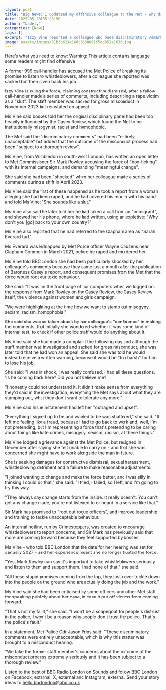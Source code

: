 ```yaml
---
layout: post
title: "Big News: I updateed my offensive colleague to the Met - why did he get his job back?"
date: 2025-05-28T05:28:50
author: "badely"
categories: [News]
tags: []
excerpt: "Izzy Vine reported a colleague who made discriminatory remarks but resigned after he was reinstated."
image: assets/images/81b3b621a16dc5d08891f5dd952e1636.jpg
---
```


Here’s what you need to know: Warning: This article contains language some readers might find offensive

A former 999 call-handler has accused the Met Police of breaking its promise to listen to whistleblowers, after a colleague she reported was sacked but then given back his job.

Izzy Vine is suing the force, claiming constructive dismissal, after a fellow call-handler made a series of comments, including describing a rape victim as a "slut". The staff member was sacked for gross misconduct in November 2023 but reinstated on appeal. 

Ms Vine said bosses told her the original disciplinary panel had been too heavily influenced by the Casey Review, which found the Met to be institutionally misogynist, racist and homophobic.

The Met said the "discriminatory comments" had been "entirely unacceptable"  but added that the outcome of the misconduct process had been "subject to a thorough review".

Ms Vine, from Wimbledon in south-west London, has written an open letter to Met Commissioner Sir Mark Rowley, accusing the force of "box-ticking" with its internal campaigns, and demanding "meaningful change".

She said she had been "shocked" when her colleague made a series of comments during a shift in April 2023.

Ms Vine said the first of these happened as he took a report from a woman alleging she had been raped, and he had covered his mouth with his hand and told Ms Vine: "She sounds like a slut."

Ms Vine also said he later told her he had taken a call from an "immigrant", and showed her his phone, where he had written, using an expletive: "Why don't you [go] back to your own country?" 

Ms Vine also reported that he had referred to the Clapham area as "Sarah Everard turf".

Ms Everard was kidnapped by Met Police officer Wayne Couzens near Clapham Common in March 2021, before he raped and murdered her.

Ms Vine told BBC London she had been particularly shocked by her colleague's comments because they came just a month after the publication of Baroness Casey's report, and consequent promises from the Met that the force would root out toxic behaviour.

She said: "It was on the front page of our computers when we logged on: the response from Mark Rowley on the Casey Review, the Casey Review itself, the violence against women and girls campaign.

"We were highlighting at the time how we want to stamp out misogyny, sexism, racism, homophobia."

She said she was so taken aback by her colleague's "confidence" in making the comments, that initially she wondered whether it was some kind of internal test, to check if other police staff would do anything about it.

Ms Vine said she had made a complaint the following day and although the staff member was investigated and sacked for gross misconduct, she was later told that he had won an appeal. She said she was told he would instead receive a written warning, because it would be "too harsh" for him to lose his job.

She said: "I was in shock, I was really confused. I had all these questions. 'Is he coming back here? Did you not believe me?'

"I honestly could not understand it. It didn't make sense from everything they'd said in the investigation, everything the Met says about what they are stamping out, what they don't want to tolerate any more."

Ms Vine said his reinstatement had left her "outraged and upset".

"Everything I signed up to be and wanted to be was shattered," she said. "It left me feeling like a fraud, because I had to go back to work and, well, I'm not pretending, but I'm representing a force that's pretending to be caring about things like hate crimes, misogyny, sexism, racism, all these things."

Ms Vine lodged a grievance against the Met Police, but resigned in December after saying she felt unable to carry on - and that she was concerned she might have to work alongside the man in future.

She is seeking damages for constructive dismissal, sexual harassment, whistleblowing detriment and a failure to make reasonable adjustments.

"I joined wanting to change and make the force better, and I was silly in thinking I could do that," she said. "I tried, I failed, so I left, and I'm going to try this way.

"They always say change starts from the inside. It really doesn't. You can't get any change made, you're not listened to or heard in a service like that."

Sir Mark has promised to "root out rogue officers", and improve leadership and training to tackle unacceptable behaviour.

An internal hotline, run by Crimestoppers, was created to encourage whistleblowers to report concerns, and Sir Mark has previously said that more are coming forward because they feel supported by bosses.

Ms Vine - who told BBC London that the date for her hearing was set for January 2027 - said her experience meant she no longer trusted the force.

"Yes, Mark Rowley can say it's important to take whistleblowers seriously and listen to them and support them. I had none of that," she said.

"All these stupid promises coming from the top, they just never trickle down into the people on the ground who are actually doing the job and the work."

Ms Vine said she had been criticised by some officers and other Met staff for speaking publicly about her case, in case it put off victims from coming forward.

"That's not my fault," she said. "I won't be a scapegoat for people's distrust in the police, I won't be a reason why people don't trust the police. That's the police's fault."

In a statement, Met Police Cdr Jason Prins said: "These discriminatory comments were entirely unacceptable, which is why this matter was brought to a misconduct hearing.

"We take the former staff member's concerns about the outcome of the misconduct process extremely seriously and it has been subject to a thorough review."

Listen to the best of BBC Radio London on Sounds and follow BBC London on Facebook, external, X, external and Instagram, external. Send your story ideas to hello.bbclondon@bbc.co.uk

